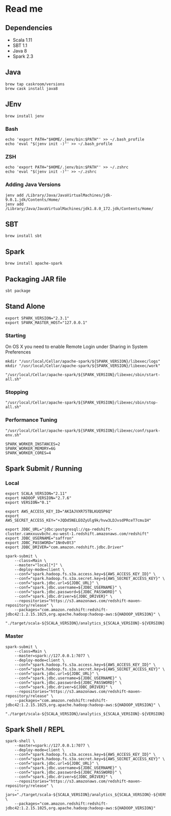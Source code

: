 # Read me


## Dependencies

- Scala 1.11
- SBT 1.1
- Java 8
- Spark 2.3


## Java

    brew tap caskroom/versions
    brew cask install java8


## JEnv

    brew install jenv

### Bash

	echo 'export PATH="$HOME/.jenv/bin:$PATH"' >> ~/.bash_profile
	echo 'eval "$(jenv init -)"' >> ~/.bash_profile

### ZSH

	echo 'export PATH="$HOME/.jenv/bin:$PATH"' >> ~/.zshrc
	echo 'eval "$(jenv init -)"' >> ~/.zshrc

### Adding Java Versions

    jenv add /Library/Java/JavaVirtualMachines/jdk-9.0.1.jdk/Contents/Home/
    jenv add /Library/Java/JavaVirtualMachines/jdk1.8.0_172.jdk/Contents/Home/


## SBT

    brew install sbt


## Spark

    brew install apache-spark


## Packaging JAR file

    sbt package


## Stand Alone


    export SPARK_VERSION="2.3.1"
    export SPARK_MASTER_HOST="127.0.0.1"

### Starting

On OS X you need to enable Remote Login under Sharing in System Preferences

    mkdir "/usr/local/Cellar/apache-spark/${SPARK_VERSION}/libexec/logs"
    mkdir "/usr/local/Cellar/apache-spark/${SPARK_VERSION}/libexec/work"

    "/usr/local/Cellar/apache-spark/${SPARK_VERSION}/libexec/sbin/start-all.sh"

### Stopping

    "/usr/local/Cellar/apache-spark/${SPARK_VERSION}/libexec/sbin/stop-all.sh"


### Performance Tuning

    "/usr/local/Cellar/apache-spark/${SPARK_VERSION}/libexec/conf/spark-env.sh"

    SPARK_WORKER_INSTANCES=2
    SPARK_WORKER_MEMORY=6G
    SPARK_WORKER_CORES=4



## Spark Submit / Running

### Local

    export SCALA_VERSION="2.11"
    export HADOOP_VERSION="2.7.6"
    export VERSION="0.1"

    export AWS_ACCESS_KEY_ID="AKIAJVXR75TBLKUQ5P6Q"
    export AWS_SECRET_ACCESS_KEY="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"

    export JDBC_URL="jdbc:postgresql://qa-redshift-cluster.camxxuuvbchc.eu-west-1.redshift.amazonaws.com/redshift"
    export JDBC_USERNAME="saffron"
    export JDBC_PASSWORD="1Nn0v8t3"
    export JDBC_DRIVER="com.amazon.redshift.jdbc.Driver"

    spark-submit \
        --class=Main \
        --master="local[*]" \
        --deploy-mode=client \
        --conf="spark.hadoop.fs.s3a.access.key=${AWS_ACCESS_KEY_ID}" \
        --conf="spark.hadoop.fs.s3a.secret.key=${AWS_SECRET_ACCESS_KEY}" \
        --conf="spark.jdbc.url=${JDBC_URL}" \
        --conf="spark.jdbc.username=${JDBC_USERNAME}" \
        --conf="spark.jdbc.password=${JDBC_PASSWORD}" \
        --conf="spark.jdbc.driver=${JDBC_DRIVER}" \
        --repositories="https://s3.amazonaws.com/redshift-maven-repository/release" \
        --packages="com.amazon.redshift:redshift-jdbc42:1.2.15.1025,org.apache.hadoop:hadoop-aws:${HADOOP_VERSION}" \
        "./target/scala-${SCALA_VERSION}/analytics_${SCALA_VERSION}-${VERSION}.jar"

### Master

    spark-submit \
        --class=Main \
        --master=spark://127.0.0.1:7077 \
        --deploy-mode=client \
        --conf="spark.hadoop.fs.s3a.access.key=${AWS_ACCESS_KEY_ID}" \
        --conf="spark.hadoop.fs.s3a.secret.key=${AWS_SECRET_ACCESS_KEY}" \
        --conf="spark.jdbc.url=${JDBC_URL}" \
        --conf="spark.jdbc.username=${JDBC_USERNAME}" \
        --conf="spark.jdbc.password=${JDBC_PASSWORD}" \
        --conf="spark.jdbc.driver=${JDBC_DRIVER}" \
        --repositories="https://s3.amazonaws.com/redshift-maven-repository/release" \
        --packages="com.amazon.redshift:redshift-jdbc42:1.2.15.1025,org.apache.hadoop:hadoop-aws:${HADOOP_VERSION}" \
        "./target/scala-${SCALA_VERSION}/analytics_${SCALA_VERSION}-${VERSION}.jar"



## Spark Shell / REPL

    spark-shell \
        --master=spark://127.0.0.1:7077 \
        --deploy-mode=client \
        --conf="spark.hadoop.fs.s3a.access.key=${AWS_ACCESS_KEY_ID}" \
        --conf="spark.hadoop.fs.s3a.secret.key=${AWS_SECRET_ACCESS_KEY}" \
        --conf="spark.jdbc.url=${JDBC_URL}" \
        --conf="spark.jdbc.username=${JDBC_USERNAME}" \
        --conf="spark.jdbc.password=${JDBC_PASSWORD}" \
        --conf="spark.jdbc.driver=${JDBC_DRIVER}" \
        --repositories="https://s3.amazonaws.com/redshift-maven-repository/release" \
        --jars="./target/scala-${SCALA_VERSION}/analytics_${SCALA_VERSION}-${VERSION}.jar" \
        --packages="com.amazon.redshift:redshift-jdbc42:1.2.15.1025,org.apache.hadoop:hadoop-aws:${HADOOP_VERSION}"
